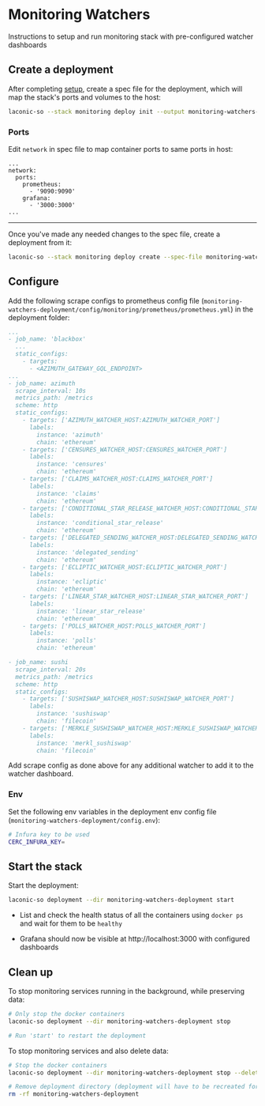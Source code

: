 # Monitoring Watchers

Instructions to setup and run monitoring stack with pre-configured watcher dashboards

## Create a deployment

After completing [setup](./README.md#setup), create a spec file for the deployment, which will map the stack's ports and volumes to the host:

```bash
laconic-so --stack monitoring deploy init --output monitoring-watchers-spec.yml
```

### Ports

Edit `network` in spec file to map container ports to same ports in host:

```
...
network:
  ports:
    prometheus:
      - '9090:9090'
    grafana:
      - '3000:3000'
...
```

---

Once you've made any needed changes to the spec file, create a deployment from it:

```bash
laconic-so --stack monitoring deploy create --spec-file monitoring-watchers-spec.yml --deployment-dir monitoring-watchers-deployment
```

## Configure

Add the following scrape configs to prometheus config file (`monitoring-watchers-deployment/config/monitoring/prometheus/prometheus.yml`) in the deployment folder:

  ```yml
  ...
  - job_name: 'blackbox'
    ...
    static_configs:
      - targets:
        - <AZIMUTH_GATEWAY_GQL_ENDPOINT>
  ...
  - job_name: azimuth
    scrape_interval: 10s
    metrics_path: /metrics
    scheme: http
    static_configs:
      - targets: ['AZIMUTH_WATCHER_HOST:AZIMUTH_WATCHER_PORT']
        labels:
          instance: 'azimuth'
          chain: 'ethereum'
      - targets: ['CENSURES_WATCHER_HOST:CENSURES_WATCHER_PORT']
        labels:
          instance: 'censures'
          chain: 'ethereum'
      - targets: ['CLAIMS_WATCHER_HOST:CLAIMS_WATCHER_PORT']
        labels:
          instance: 'claims'
          chain: 'ethereum'
      - targets: ['CONDITIONAL_STAR_RELEASE_WATCHER_HOST:CONDITIONAL_STAR_RELEASE_WATCHER_PORT']
        labels:
          instance: 'conditional_star_release'
          chain: 'ethereum'
      - targets: ['DELEGATED_SENDING_WATCHER_HOST:DELEGATED_SENDING_WATCHER_PORT']
        labels:
          instance: 'delegated_sending'
          chain: 'ethereum'
      - targets: ['ECLIPTIC_WATCHER_HOST:ECLIPTIC_WATCHER_PORT']
        labels:
          instance: 'ecliptic'
          chain: 'ethereum'
      - targets: ['LINEAR_STAR_WATCHER_HOST:LINEAR_STAR_WATCHER_PORT']
        labels:
          instance: 'linear_star_release'
          chain: 'ethereum'
      - targets: ['POLLS_WATCHER_HOST:POLLS_WATCHER_PORT']
        labels:
          instance: 'polls'
          chain: 'ethereum'

  - job_name: sushi
    scrape_interval: 20s
    metrics_path: /metrics
    scheme: http
    static_configs:
      - targets: ['SUSHISWAP_WATCHER_HOST:SUSHISWAP_WATCHER_PORT']
        labels:
          instance: 'sushiswap'
          chain: 'filecoin'
      - targets: ['MERKLE_SUSHISWAP_WATCHER_HOST:MERKLE_SUSHISWAP_WATCHER_PORT']
        labels:
          instance: 'merkl_sushiswap'
          chain: 'filecoin'
  ```

Add scrape config as done above for any additional watcher to add it to the watcher dashboard.

### Env

Set the following env variables in the deployment env config file (`monitoring-watchers-deployment/config.env`):

  ```bash
  # Infura key to be used
  CERC_INFURA_KEY=
  ```

## Start the stack

Start the deployment:

```bash
laconic-so deployment --dir monitoring-watchers-deployment start
```

* List and check the health status of all the containers using `docker ps` and wait for them to be `healthy`

* Grafana should now be visible at http://localhost:3000 with configured dashboards

## Clean up

To stop monitoring services running in the background, while preserving data:

```bash
# Only stop the docker containers
laconic-so deployment --dir monitoring-watchers-deployment stop

# Run 'start' to restart the deployment
```

To stop monitoring services and also delete data:

```bash
# Stop the docker containers
laconic-so deployment --dir monitoring-watchers-deployment stop --delete-volumes

# Remove deployment directory (deployment will have to be recreated for a re-run)
rm -rf monitoring-watchers-deployment
```
